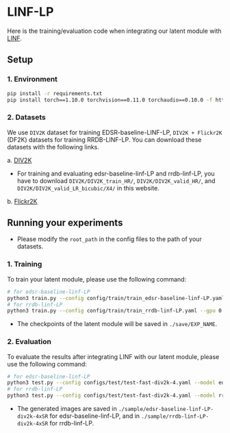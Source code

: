 # LINF-LP
Here is the training/evaluation code when integrating our latent module with [LINF](https://arxiv.org/abs/2303.05156).

## Setup
### 1. Environment
```bash
pip install -r requirements.txt
pip install torch==1.10.0 torchvision==0.11.0 torchaudio==0.10.0 -f https://download.pytorch.org/whl/torch_stable.html
```

### 2. Datasets
We use `DIV2K` dataset for training EDSR-baseline-LINF-LP, `DIV2K + Flickr2K` (DF2K) datasets for training RRDB-LINF-LP. You can download these datasets with the following links.

a. [DIV2K](https://data.vision.ee.ethz.ch/cvl/DIV2K/)<br>
* For training and evaluating edsr-baseline-linf-LP and rrdb-linf-LP, you have to download `DIV2K/DIV2K_train_HR/`, `DIV2K/DIV2K_valid_HR/`, and `DIV2K/DIV2K_valid_LR_bicubic/X4/` in this website.

b. [Flickr2K](https://cv.snu.ac.kr/research/EDSR/Flickr2K.tar)


## Running your experiments
* Please modify the `root_path` in the config files to the path of your datasets.

### 1. Training
To train your latent module, please use the following command:
```bash
# for edsr-baseline-linf-LP
python3 train.py --config config/train/train_edsr-baseline-linf-LP.yaml --gpu 0 --name edsr-baseline-linf-LP --patch 3
# for rrdb-linf-LP
python3 train.py --config config/train/train_rrdb-linf-LP.yaml --gpu 0 --name rrdb-linf-LP --patch 3
```
* The checkpoints of the latent module will be saved in `./save/EXP_NAME`. 

### 2. Evaluation
To evaluate the results after integrating LINF with our latent module, please use the following command:
```bash
# for edsr-baseline-linf-LP
python3 test.py --config configs/test/test-fast-div2k-4.yaml --model edsr-baseline-linf.pth --prior_model edsr-baseline-linf-LP.pth --gpu 0 --detail --patch --sample 100 --name edsr-baseline-linf-LP-div2k-4xSR
# for rrdb-linf-LP
python3 test.py --config configs/test/test-fast-div2k-4.yaml --model rrdb-linf.pth --prior_model rrdb-linf-LP.pth --gpu 0 --detail --patch --sample 100 --name rrdb-linf-LP-div2k-4xSR
```

* The generated images are saved in `./sample/edsr-baseline-linf-LP-div2k-4xSR` for edsr-baseline-linf-LP, and in `./sample/rrdb-linf-LP-div2k-4xSR` for rrdb-linf-LP.
